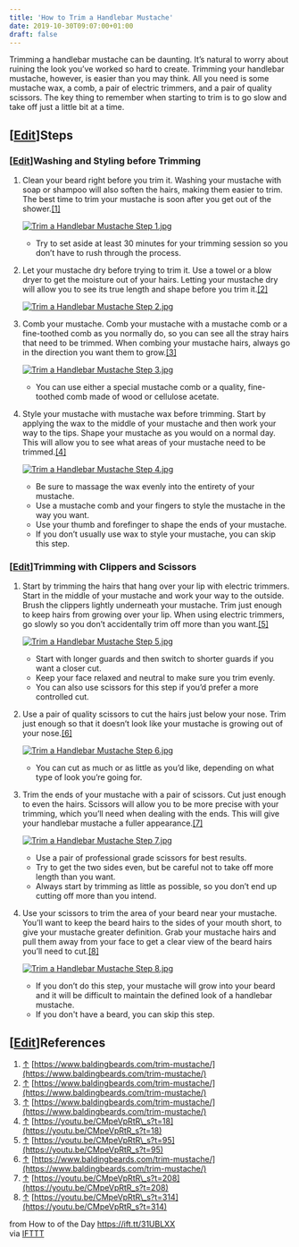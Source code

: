 ```yaml
---
title: 'How to Trim a Handlebar Mustache'
date: 2019-10-30T09:07:00+01:00
draft: false
---
```


Trimming a handlebar mustache can be daunting. It’s natural to worry about ruining the look you’ve worked so hard to create. Trimming your handlebar mustache, however, is easier than you may think. All you need is some mustache wax, a comb, a pair of electric trimmers, and a pair of quality scissors. The key thing to remember when starting to trim is to go slow and take off just a little bit at a time.

\[[Edit](https://www.wikihow.com/index.php?title=Trim-a-Handlebar-Mustache&action=edit&section=1 "Edit section: Steps")\]Steps
------------------------------------------------------------------------------------------------------------------------------

### \[[Edit](https://www.wikihow.com/index.php?title=Trim-a-Handlebar-Mustache&action=edit&section=2 "Edit section: Washing and Styling before Trimming")\]Washing and Styling before Trimming

1.  Clean your beard right before you trim it. Washing your mustache with soap or shampoo will also soften the hairs, making them easier to trim. The best time to trim your mustache is soon after you get out of the shower.[\[1\]](#_note-1)
    
    [![Trim a Handlebar Mustache Step 1.jpg](https://www.wikihow.com/images/thumb/2/20/Trim-a-Handlebar-Mustache-Step-1.jpg/aid11014956-v4-728px-Trim-a-Handlebar-Mustache-Step-1.jpg)](https://www.wikihow.com/Image:Trim-a-Handlebar-Mustache-Step-1.jpg)
    
    *   Try to set aside at least 30 minutes for your trimming session so you don’t have to rush through the process.
2.  Let your mustache dry before trying to trim it. Use a towel or a blow dryer to get the moisture out of your hairs. Letting your mustache dry will allow you to see its true length and shape before you trim it.[\[2\]](#_note-2)
    
    [![Trim a Handlebar Mustache Step 2.jpg](https://www.wikihow.com/images/thumb/2/21/Trim-a-Handlebar-Mustache-Step-2.jpg/aid11014956-v4-728px-Trim-a-Handlebar-Mustache-Step-2.jpg)](https://www.wikihow.com/Image:Trim-a-Handlebar-Mustache-Step-2.jpg)
    
3.  Comb your mustache. Comb your mustache with a mustache comb or a fine-toothed comb as you normally do, so you can see all the stray hairs that need to be trimmed. When combing your mustache hairs, always go in the direction you want them to grow.[\[3\]](#_note-3)
    
    [![Trim a Handlebar Mustache Step 3.jpg](https://www.wikihow.com/images/thumb/6/6c/Trim-a-Handlebar-Mustache-Step-3.jpg/aid11014956-v4-728px-Trim-a-Handlebar-Mustache-Step-3.jpg)](https://www.wikihow.com/Image:Trim-a-Handlebar-Mustache-Step-3.jpg)
    
    *   You can use either a special mustache comb or a quality, fine-toothed comb made of wood or cellulose acetate.
4.  Style your mustache with mustache wax before trimming. Start by applying the wax to the middle of your mustache and then work your way to the tips. Shape your mustache as you would on a normal day. This will allow you to see what areas of your mustache need to be trimmed.[\[4\]](#_note-4)
    
    [![Trim a Handlebar Mustache Step 4.jpg](https://www.wikihow.com/images/thumb/9/9c/Trim-a-Handlebar-Mustache-Step-4.jpg/aid11014956-v4-728px-Trim-a-Handlebar-Mustache-Step-4.jpg)](https://www.wikihow.com/Image:Trim-a-Handlebar-Mustache-Step-4.jpg)
    
    *   Be sure to massage the wax evenly into the entirety of your mustache.
    *   Use a mustache comb and your fingers to style the mustache in the way you want.
    *   Use your thumb and forefinger to shape the ends of your mustache.
    *   If you don’t usually use wax to style your mustache, you can skip this step.

### \[[Edit](https://www.wikihow.com/index.php?title=Trim-a-Handlebar-Mustache&action=edit&section=3 "Edit section: Trimming with Clippers and Scissors")\]Trimming with Clippers and Scissors

1.  Start by trimming the hairs that hang over your lip with electric trimmers. Start in the middle of your mustache and work your way to the outside. Brush the clippers lightly underneath your mustache. Trim just enough to keep hairs from growing over your lip. When using electric trimmers, go slowly so you don’t accidentally trim off more than you want.[\[5\]](#_note-5)
    
    [![Trim a Handlebar Mustache Step 5.jpg](https://www.wikihow.com/images/thumb/6/61/Trim-a-Handlebar-Mustache-Step-5.jpg/aid11014956-v4-728px-Trim-a-Handlebar-Mustache-Step-5.jpg)](https://www.wikihow.com/Image:Trim-a-Handlebar-Mustache-Step-5.jpg)
    
    *   Start with longer guards and then switch to shorter guards if you want a closer cut.
    *   Keep your face relaxed and neutral to make sure you trim evenly.
    *   You can also use scissors for this step if you’d prefer a more controlled cut.
2.  Use a pair of quality scissors to cut the hairs just below your nose. Trim just enough so that it doesn’t look like your mustache is growing out of your nose.[\[6\]](#_note-6)
    
    [![Trim a Handlebar Mustache Step 6.jpg](https://www.wikihow.com/images/thumb/d/d3/Trim-a-Handlebar-Mustache-Step-6.jpg/aid11014956-v4-728px-Trim-a-Handlebar-Mustache-Step-6.jpg)](https://www.wikihow.com/Image:Trim-a-Handlebar-Mustache-Step-6.jpg)
    
    *   You can cut as much or as little as you’d like, depending on what type of look you’re going for.
3.  Trim the ends of your mustache with a pair of scissors. Cut just enough to even the hairs. Scissors will allow you to be more precise with your trimming, which you’ll need when dealing with the ends. This will give your handlebar mustache a fuller appearance.[\[7\]](#_note-7)
    
    [![Trim a Handlebar Mustache Step 7.jpg](https://www.wikihow.com/images/thumb/d/d4/Trim-a-Handlebar-Mustache-Step-7.jpg/aid11014956-v4-728px-Trim-a-Handlebar-Mustache-Step-7.jpg)](https://www.wikihow.com/Image:Trim-a-Handlebar-Mustache-Step-7.jpg)
    
    *   Use a pair of professional grade scissors for best results.
    *   Try to get the two sides even, but be careful not to take off more length than you want.
    *   Always start by trimming as little as possible, so you don’t end up cutting off more than you intend.
4.  Use your scissors to trim the area of your beard near your mustache. You’ll want to keep the beard hairs to the sides of your mouth short, to give your mustache greater definition. Grab your mustache hairs and pull them away from your face to get a clear view of the beard hairs you’ll need to cut.[\[8\]](#_note-8)
    
    [![Trim a Handlebar Mustache Step 8.jpg](https://www.wikihow.com/images/thumb/c/cb/Trim-a-Handlebar-Mustache-Step-8.jpg/aid11014956-v4-728px-Trim-a-Handlebar-Mustache-Step-8.jpg)](https://www.wikihow.com/Image:Trim-a-Handlebar-Mustache-Step-8.jpg)
    
    *   If you don’t do this step, your mustache will grow into your beard and it will be difficult to maintain the defined look of a handlebar mustache.
    *   If you don't have a beard, you can skip this step.

\[[Edit](https://www.wikihow.com/index.php?title=Trim-a-Handlebar-Mustache&action=edit&section=4 "Edit section: References")\]References
----------------------------------------------------------------------------------------------------------------------------------------

1.  [↑](#_ref-1) [https://www.baldingbeards.com/trim-mustache/](https://www.baldingbeards.com/trim-mustache/)
2.  [↑](#_ref-2) [https://www.baldingbeards.com/trim-mustache/](https://www.baldingbeards.com/trim-mustache/)
3.  [↑](#_ref-3) [https://www.baldingbeards.com/trim-mustache/](https://www.baldingbeards.com/trim-mustache/)
4.  [↑](#_ref-4) [https://youtu.be/CMpeVpRtR\_s?t=18](https://youtu.be/CMpeVpRtR_s?t=18)
5.  [↑](#_ref-5) [https://youtu.be/CMpeVpRtR\_s?t=95](https://youtu.be/CMpeVpRtR_s?t=95)
6.  [↑](#_ref-6) [https://www.baldingbeards.com/trim-mustache/](https://www.baldingbeards.com/trim-mustache/)
7.  [↑](#_ref-7) [https://youtu.be/CMpeVpRtR\_s?t=208](https://youtu.be/CMpeVpRtR_s?t=208)
8.  [↑](#_ref-8) [https://youtu.be/CMpeVpRtR\_s?t=314](https://youtu.be/CMpeVpRtR_s?t=314)

  
  
from How to of the Day https://ift.tt/31UBLXX  
via [IFTTT](https://ifttt.com/?ref=da&site=blogger)